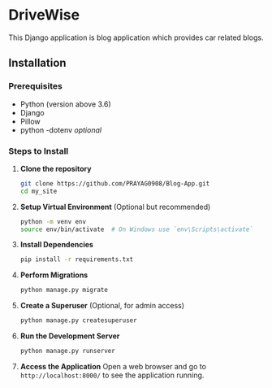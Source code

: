 # DriveWise

This Django application is blog application which provides car related blogs.

## Installation

### Prerequisites
- Python (version above 3.6)
- Django 
- Pillow
- python -dotenv *optional*

### Steps to Install

1. **Clone the repository**
   ```bash
   git clone https://github.com/PRAYAG0908/Blog-App.git
   cd my_site
   ```

2. **Setup Virtual Environment** (Optional but recommended)
   ```bash
   python -m venv env
   source env/bin/activate  # On Windows use `env\Scripts\activate`
   ```

3. **Install Dependencies**
   ```bash
   pip install -r requirements.txt
   ```

4. **Perform Migrations**
   ```bash
   python manage.py migrate
   ```

5. **Create a Superuser** (Optional, for admin access)
   ```bash
   python manage.py createsuperuser
   ```

6. **Run the Development Server**
   ```bash
   python manage.py runserver
   ```

7. **Access the Application**
   Open a web browser and go to `http://localhost:8000/` to see the application running.
